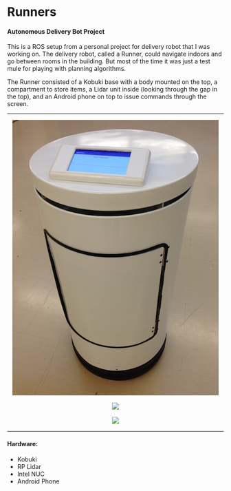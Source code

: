 # Runners

#### Autonomous Delivery Bot Project

This is a ROS setup from a personal project for delivery robot that I was working on. The delivery robot, called a Runner, could navigate indoors and go between rooms in the building. But most of the time it was just a test mule for playing with planning algorithms.

The Runner consisted of a Kobuki base with a body mounted on the top, a compartment to store items, a Lidar unit inside (looking through the gap in the top), and an Android phone on top to issue commands through the screen. 

---

<p align="center">
  <img src="https://raw.githubusercontent.com/stevendaniluk/runners/master/pics/Runner.jpeg">
</p>

<p align="center">
	<img src="https://raw.githubusercontent.com/stevendaniluk/runners/master/pics/Corner.gif">
</p>

<p align="center">
	<img src="https://raw.githubusercontent.com/stevendaniluk/runners/master/pics/Hall.gif">
</p>

---

#### Hardware:
* Kobuki
* RP Lidar
* Intel NUC
* Android Phone
